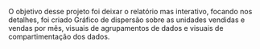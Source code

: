 O objetivo desse projeto foi deixar o relatório mas interativo, focando nos detalhes, foi criado Gráfico de dispersão sobre as unidades vendidas e vendas por mês, 
visuais de agrupamentos de dados e visuais de compartimentação dos dados.
